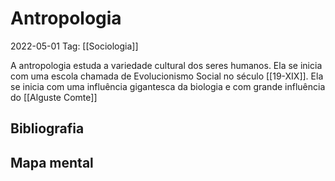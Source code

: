 # Antropologia
2022-05-01
Tag: [[Sociologia]]

A antropologia estuda a variedade cultural dos seres humanos. Ela se inicia com uma escola chamada de Evolucionismo Social no século [[19-XIX]]. Ela se inicia com uma influência gigantesca da biologia e com grande influência do [[Alguste Comte]]


## Bibliografia
## Mapa mental
